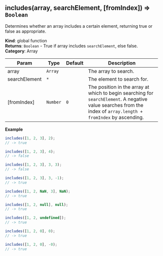 <a name="includes"></a>

## includes(array, searchElement, [fromIndex]) ⇒ <code>Boolean</code>
Determines whether an array includes a certain element,
returning true or false as appropriate.

**Kind**: global function  
**Returns**: <code>Boolean</code> - True if array includes `searchElement`, else false.  
**Category**: Array  

| Param | Type | Default | Description |
| --- | --- | --- | --- |
| array | <code>Array</code> |  | The array to search. |
| searchElement | <code>\*</code> |  | The element to search for. |
| [fromIndex] | <code>Number</code> | <code>0</code> | The position in the array at which to begin searching for `searchElement`.        A negative value searches from the index of `array.length + fromIndex` by ascending. |

**Example**  
```js
includes([1, 2, 3], 2);
// -> true

includes([1, 2, 3], 4);
// -> false

includes([1, 2, 3], 3, 3);
// -> false

includes([1, 2, 3], 3, -1);
// -> true

includes([1, 2, NaN, 3], NaN);
// -> true

includes([1, 2, null], null);
// -> true

includes([1, 2, undefined]);
// -> true

includes([1, 2, 0], 0);
// -> true

includes([1, 2, 0], -0);
// -> true
```
